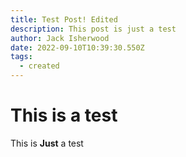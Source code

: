 ```yaml
---
title: Test Post! Edited
description: This post is just a test
author: Jack Isherwood
date: 2022-09-10T10:39:30.550Z
tags:
  - created
---
```

# This is a test

This is **Just** a test